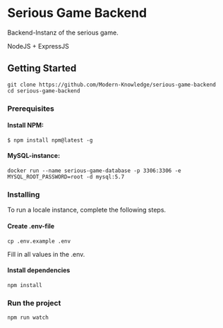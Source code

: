 # Serious Game Backend

Backend-Instanz of the serious game.

NodeJS + ExpressJS

## Getting Started

```
git clone https://github.com/Modern-Knowledge/serious-game-backend
cd serious-game-backend
```

### Prerequisites

#### Install NPM:
```
$ npm install npm@latest -g
```

#### MySQL-instance:
```
docker run --name serious-game-database -p 3306:3306 -e MYSQL_ROOT_PASSWORD=root -d mysql:5.7
```

### Installing

To run a locale instance, complete the following steps.

#### Create .env-file

```
cp .env.example .env
```
Fill in all values in the .env.


#### Install dependencies

```
npm install
```

### Run the project
```
npm run watch
```
